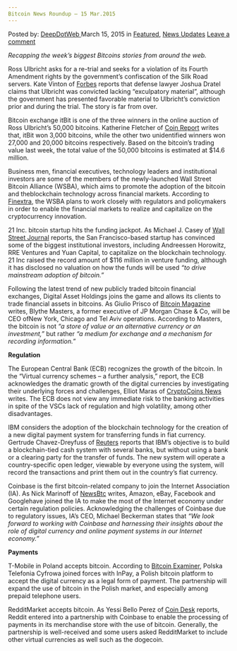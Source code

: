 ```yaml
---
Bitcoin News Roundup – 15 Mar.2015
---
```

<article class="post-listing post-9479 post type-post status-publish format-standard has-post-thumbnail hentry category-deepdot-news category-news-updates tag-1886 tag-bitcoin tag-mar2015 tag-news tag-roundup">
<div class="post-inner">
<span>Posted by: <a href="https://www.deepdotweb.com/author/admin/" title="">DeepDotWeb </a></span>
<span>March 15, 2015</span>
<span>in <a href="https://www.deepdotweb.com/category/deepdot-news/" rel="category tag">Featured</a>, <a href="https://www.deepdotweb.com/category/news-updates/" rel="category tag">News Updates</a></span>
<span><a href="https://www.deepdotweb.com/2015/03/15/bitcoin-news-roundup-15-mar-2015/#respond">Leave a comment</a></span>


<p><em>Recapping the week&#8217;s biggest Bitcoins stories from around the web. </em></p>
<p>Ross Ulbricht asks for a re-trial and seeks for a violation of its Fourth Amendment rights by the government’s confiscation of the Silk Road servers. Kate Vinton of <a href="http://www.forbes.com/sites/katevinton/2015/03/10/convicted-silk-road-mastermind-ross-ulbricht-wants-a-new-trial/">Forbes</a> reports that defense lawyer Joshua Dratel claims that Ulbricht was convicted lacking “exculpatory material”, although the government has presented favorable material to Ulbricht’s conviction prior and during the trial. The story is far from over.</p>
<p>Bitcoin exchange itBit is one of the three winners in the online auction of Ross Ulbricht’s 50,000 bitcoins. Katherine Fletcher of <a href="https://coinreport.net/bitcoin-exchange-itbit-among-winners-us-marshals-auction/">Coin Report</a> writes that, itBit won 3,000 bitcoins, while the other two unidentified winners won 27,000 and 20,000 bitcoins respectively. Based on the bitcoin’s trading value last week, the total value of the 50,000 bitcoins is estimated at $14.6 million.</p>
<p>Business men, financial executives, technology leaders and institutional investors are some of the members of the newly-launched Wall Street Bitcoin Alliance (WSBA), which aims to promote the adoption of the bitcoin and theblockchain technology across financial markets. According to <a href="http://www.finextra.com/news/announcement.aspx?pressreleaseid=59025">Finextra</a>, the WSBA plans to work closely with regulators and policymakers in order to enable the financial markets to realize and capitalize on the cryptocurrency innovation.</p>
<p>21 Inc. bitcoin startup hits the funding jackpot. As Michael J. Casey of <a href="http://www.wsj.com/articles/big-names-put-cash-in-bitcoin-startup-21-inc-1426029318">Wall Street Journal</a> reports, the San Francisco-based startup has convinced some of the biggest institutional investors, including Andreessen Horowitz, RRE Ventures and Yuan Capital, to capitalize on the blockchain technology. 21 Inc raised the record amount of $116 million in venture funding, although it has disclosed no valuation on how the funds will be used <em>“to drive mainstream adoption of bitcoin.”</em></p>
<p>Following the latest trend of new publicly traded bitcoin financial exchanges, Digital Asset Holdings joins the game and allows its clients to trade financial assets in bitcoins. As Giulio Prisco of <a href="https://bitcoinmagazine.com/19551/jpmorgan-star-blythe-masters-leads-bitcoin-startup/">Bitcoin Magazine</a> writes, Blythe Masters, a former executive of JP Morgan Chase &amp; Co, will be CEO ofNew York, Chicago and Tel Aviv operations. According to Masters, the bitcoin is not <em>“a store of value or an alternative currency or an investment,”</em> but rather <em>“a medium for exchange and a mechanism for recording information.”</em></p>
<p><strong>Regulation</strong></p>
<p>The European Central Bank (ECB) recognizes the growth of the bitcoin. In the “Virtual currency schemes – a further analysis,” report, the ECB acknowledges the dramatic growth of the digital currencies by investigating their underlying forces and challenges, Elliot Maras of <a href="https://www.cryptocoinsnews.com/european-central-bank-report-examines-growth-virtual-currencies/">CryptoCoins News</a> writes. The ECB does not view any immediate risk to the banking activities in spite of the VSCs lack of regulation and high volatility, among other disadvantages.</p>
<p>IBM considers the adoption of the blockchain technology for the creation of a new digital payment system for transferring funds in fiat currency. Gertrude Chavez-Dreyfuss of <a href="http://in.mobile.reuters.com/article/idINKBN0M82KB20150312?irpc=932">Reuters</a> reports that IBM’s objective is to build a blockchain-tied cash system with several banks, but without using a bank or a clearing party for the transfer of funds. The new system will operate a country-specific open ledger, viewable by everyone using the system, will record the transactions and print them out in the country’s fiat currency.</p>
<p>Coinbase is the first bitcoin-related company to join the Internet Association (IA). As Nick Marinoff of <a href="http://www.newsbtc.com/2015/03/11/coinbase-becomes-first-bitcoin-company-join-ia/">NewsBtc</a> writes, Amazon, eBay, Facebook and Googlehave joined the IA to make the most of the Internet economy under certain regulation policies. Acknowledging the challenges of Coinbase due to regulatory issues, IA’s CEO, Michael Beckerman states that <em>“We look forward to working with Coinbase and harnessing their insights about the role of digital currency and online payment systems in our Internet economy.”</em></p>
<p><strong>Payments</strong></p>
<p>T-Mobile in Poland accepts bitcoin. According to <a href="http://bitcoinexaminer.org/tmobile-clients-top-up-phones-bitcoin-poland/">Bitcoin Examiner</a>, Polska Telefonia Cyfrowa joined forces with InPay, a Polish bitcoin platform to accept the digital currency as a legal form of payment. The partnership will expand the use of bitcoin in the Polish market, and especially among prepaid telephone users.</p>
<p>RedditMarket accepts bitcoin. As Yessi Bello Perez of <a href="http://www.coindesk.com/reddit-adds-bitcoin-payments-to-merchandise-store/">Coin Desk</a> reports, Reddit entered into a partnership with Coinbase to enable the processing of payments in its merchandise store with the use of bitcoin. Generally, the partnership is well-received and some users asked RedditMarket to include other virtual currencies as well such as the dogecoin.</p>
</div>
<span style="display:none"><a href="https://www.deepdotweb.com/tag/15/" rel="tag">15</a> <a href="https://www.deepdotweb.com/tag/bitcoin/" rel="tag">bitcoin</a> <a href="https://www.deepdotweb.com/tag/mar2015/" rel="tag">mar2015</a> <a href="https://www.deepdotweb.com/tag/news/" rel="tag">news</a> <a href="https://www.deepdotweb.com/tag/roundup/" rel="tag">roundup</a></span> <span style="display:none" class="updated">2015-03-15</span>
<div style="display:none" class="vcard author" itemprop="author" itemscope itemtype="http://schema.org/Person"><strong class="fn" itemprop="name">